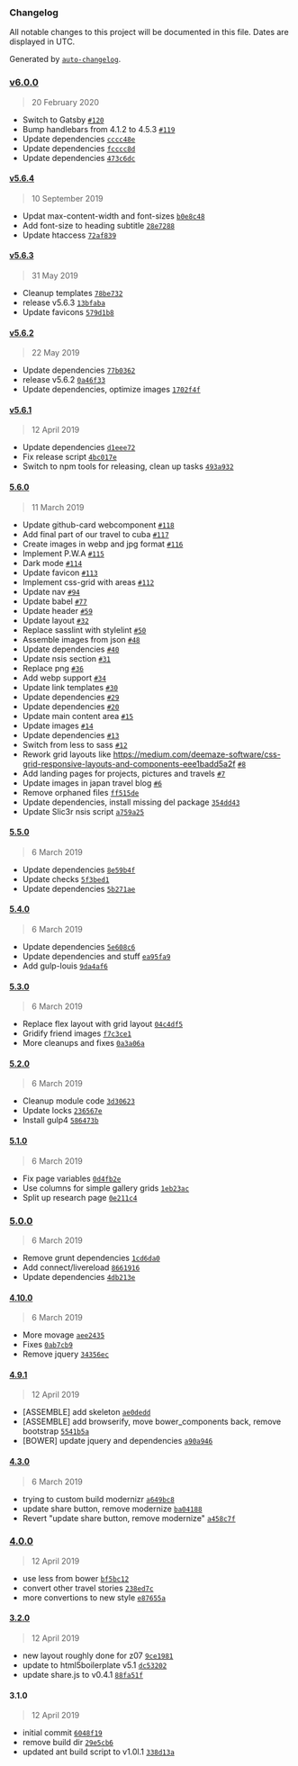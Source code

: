 ### Changelog

All notable changes to this project will be documented in this file. Dates are displayed in UTC.

Generated by [`auto-changelog`](https://github.com/CookPete/auto-changelog).

### [v6.0.0](https://github.com/rejas/veeck.de/compare/v5.6.4...v6.0.0)

> 20 February 2020

- Switch to Gatsby [`#120`](https://github.com/rejas/veeck.de/pull/120)
- Bump handlebars from 4.1.2 to 4.5.3 [`#119`](https://github.com/rejas/veeck.de/pull/119)
- Update dependencies [`cccc48e`](https://github.com/rejas/veeck.de/commit/cccc48e1325c2886e29412605fa12c6706714112)
- Update dependencies [`fcccc8d`](https://github.com/rejas/veeck.de/commit/fcccc8ddc2aba63aba9110c8d509eeee9fdc8074)
- Update dependencies [`473c6dc`](https://github.com/rejas/veeck.de/commit/473c6dc12fb5f86c758fea6aadc99022d9ffa624)

#### [v5.6.4](https://github.com/rejas/veeck.de/compare/v5.6.3...v5.6.4)

> 10 September 2019

- Updat max-content-width and font-sizes
  [`b0e8c48`](https://github.com/rejas/veeck.de/commit/b0e8c48604312390681978dba8f859ba63af062c)
- Add font-size to heading subtitle
  [`28e7288`](https://github.com/rejas/veeck.de/commit/28e72884eb95383a050b598838cdd0321e910d38)
- Update htaccess [`72af839`](https://github.com/rejas/veeck.de/commit/72af839049c21578aef5286df5b07c919e291b86)

#### [v5.6.3](https://github.com/rejas/veeck.de/compare/v5.6.2...v5.6.3)

> 31 May 2019

- Cleanup templates [`78be732`](https://github.com/rejas/veeck.de/commit/78be73295a50541051a988f2372c2f501afc0a8e)
- release v5.6.3 [`13bfaba`](https://github.com/rejas/veeck.de/commit/13bfaba1a64b9db6c9bdc92784291876a8e1d614)
- Update favicons [`579d1b8`](https://github.com/rejas/veeck.de/commit/579d1b83877c58c527f0380487405a0c96053276)

#### [v5.6.2](https://github.com/rejas/veeck.de/compare/v5.6.1...v5.6.2)

> 22 May 2019

- Update dependencies [`77b0362`](https://github.com/rejas/veeck.de/commit/77b036232ae552f204ab59d30e45fa77afdbd148)
- release v5.6.2 [`0a46f33`](https://github.com/rejas/veeck.de/commit/0a46f335628d6ea1d1171ce8d660b25eb6a1d9be)
- Update dependencies, optimize images
  [`1702f4f`](https://github.com/rejas/veeck.de/commit/1702f4f40feccff0d76d7a11cbffb7fd844a07da)

#### [v5.6.1](https://github.com/rejas/veeck.de/compare/5.6.0...v5.6.1)

> 12 April 2019

- Update dependencies [`d1eee72`](https://github.com/rejas/veeck.de/commit/d1eee7270c2ecb5b1954d569966bbc0c2252fede)
- Fix release script [`4bc017e`](https://github.com/rejas/veeck.de/commit/4bc017e6fc069a98b1998ac3db31721f2e3c97fe)
- Switch to npm tools for releasing, clean up tasks
  [`493a932`](https://github.com/rejas/veeck.de/commit/493a9328129da3c1e8f031183aa92b834e4a5b27)

#### [5.6.0](https://github.com/rejas/veeck.de/compare/5.5.0...5.6.0)

> 11 March 2019

- Update github-card webcomponent [`#118`](https://github.com/rejas/veeck.de/pull/118)
- Add final part of our travel to cuba [`#117`](https://github.com/rejas/veeck.de/pull/117)
- Create images in webp and jpg format [`#116`](https://github.com/rejas/veeck.de/pull/116)
- Implement P.W.A [`#115`](https://github.com/rejas/veeck.de/pull/115)
- Dark mode [`#114`](https://github.com/rejas/veeck.de/pull/114)
- Update favicon [`#113`](https://github.com/rejas/veeck.de/pull/113)
- Implement css-grid with areas [`#112`](https://github.com/rejas/veeck.de/pull/112)
- Update nav [`#94`](https://github.com/rejas/veeck.de/pull/94)
- Update babel [`#77`](https://github.com/rejas/veeck.de/pull/77)
- Update header [`#59`](https://github.com/rejas/veeck.de/pull/59)
- Update layout [`#32`](https://github.com/rejas/veeck.de/pull/32)
- Replace sasslint with stylelint [`#50`](https://github.com/rejas/veeck.de/pull/50)
- Assemble images from json [`#48`](https://github.com/rejas/veeck.de/pull/48)
- Update dependencies [`#40`](https://github.com/rejas/veeck.de/pull/40)
- Update nsis section [`#31`](https://github.com/rejas/veeck.de/pull/31)
- Replace png [`#36`](https://github.com/rejas/veeck.de/pull/36)
- Add webp support [`#34`](https://github.com/rejas/veeck.de/pull/34)
- Update link templates [`#30`](https://github.com/rejas/veeck.de/pull/30)
- Update dependencies [`#29`](https://github.com/rejas/veeck.de/pull/29)
- Update dependencies [`#20`](https://github.com/rejas/veeck.de/pull/20)
- Update main content area [`#15`](https://github.com/rejas/veeck.de/pull/15)
- Update images [`#14`](https://github.com/rejas/veeck.de/pull/14)
- Update dependencies [`#13`](https://github.com/rejas/veeck.de/pull/13)
- Switch from less to sass [`#12`](https://github.com/rejas/veeck.de/pull/12)
- Rework grid layouts like https://medium.com/deemaze-software/css-grid-responsive-layouts-and-components-eee1badd5a2f
  [`#8`](https://github.com/rejas/veeck.de/pull/8)
- Add landing pages for projects, pictures and travels [`#7`](https://github.com/rejas/veeck.de/pull/7)
- Update images in japan travel blog [`#6`](https://github.com/rejas/veeck.de/pull/6)
- Remove orphaned files [`ff515de`](https://github.com/rejas/veeck.de/commit/ff515ded53b83834cd34d009ec5d26a0a292073b)
- Update dependencies, install missing del package
  [`354dd43`](https://github.com/rejas/veeck.de/commit/354dd436432ea3c305e0d9079b282deb8d859af3)
- Update Slic3r nsis script
  [`a759a25`](https://github.com/rejas/veeck.de/commit/a759a257376f6c5508fb87180d8b1380e602312e)

#### [5.5.0](https://github.com/rejas/veeck.de/compare/5.4.0...5.5.0)

> 6 March 2019

- Update dependencies [`8e59b4f`](https://github.com/rejas/veeck.de/commit/8e59b4fd6c2da1626352611ce26bc5a214d5b273)
- Update checks [`5f3bed1`](https://github.com/rejas/veeck.de/commit/5f3bed1b172b990cf6661c27007a5c6768e0e6fd)
- Update dependencies [`5b271ae`](https://github.com/rejas/veeck.de/commit/5b271ae80202d413052ddb1d1aed1b3189e9454a)

#### [5.4.0](https://github.com/rejas/veeck.de/compare/5.3.0...5.4.0)

> 6 March 2019

- Update dependencies [`5e608c6`](https://github.com/rejas/veeck.de/commit/5e608c61e264897a42624de99953ef80d1107112)
- Update dependencies and stuff
  [`ea95fa9`](https://github.com/rejas/veeck.de/commit/ea95fa9224a34ed5c4845074a9f2c08be851a14f)
- Add gulp-louis [`9da4af6`](https://github.com/rejas/veeck.de/commit/9da4af61124e5842f1d98247506afdbc9ebc6c8f)

#### [5.3.0](https://github.com/rejas/veeck.de/compare/5.2.0...5.3.0)

> 6 March 2019

- Replace flex layout with grid layout
  [`04c4df5`](https://github.com/rejas/veeck.de/commit/04c4df5877297758e23ca0a23da007c2c37ccda8)
- Gridify friend images [`f7c3ce1`](https://github.com/rejas/veeck.de/commit/f7c3ce1e8ad6cb09f3d9b72fc0c7b721358e7d39)
- More cleanups and fixes [`0a3a06a`](https://github.com/rejas/veeck.de/commit/0a3a06a0ccf4a0dbe9625737aa7e8efc06ee4c0d)

#### [5.2.0](https://github.com/rejas/veeck.de/compare/5.1.0...5.2.0)

> 6 March 2019

- Cleanup module code [`3d30623`](https://github.com/rejas/veeck.de/commit/3d306233c4ae7ed38461bc869119906d93377e64)
- Update locks [`236567e`](https://github.com/rejas/veeck.de/commit/236567ea0a3ad92265a539ce71a1ad199e51cdc8)
- Install gulp4 [`586473b`](https://github.com/rejas/veeck.de/commit/586473b882854f9221f2b8e242fbf3b8bf7eb484)

#### [5.1.0](https://github.com/rejas/veeck.de/compare/5.0.0...5.1.0)

> 6 March 2019

- Fix page variables [`0d4fb2e`](https://github.com/rejas/veeck.de/commit/0d4fb2ebad51df47ac9f60f4cf84f9a5b9869e99)
- Use columns for simple gallery grids
  [`1eb23ac`](https://github.com/rejas/veeck.de/commit/1eb23acb15fcf74156f7ca135594731a64f77f12)
- Split up research page [`0e211c4`](https://github.com/rejas/veeck.de/commit/0e211c4c35eaf428b057ac1ab454014325d9b984)

### [5.0.0](https://github.com/rejas/veeck.de/compare/4.10.0...5.0.0)

> 6 March 2019

- Remove grunt dependencies
  [`1cd6da0`](https://github.com/rejas/veeck.de/commit/1cd6da04bb331e82e19ae52a349c425a0cd376ac)
- Add connect/livereload [`8661916`](https://github.com/rejas/veeck.de/commit/8661916987e979382cc0a5c439c6b5eca471a4ce)
- Update dependencies [`4db213e`](https://github.com/rejas/veeck.de/commit/4db213e1067716641b2480a3285c3e3b69d2ba00)

#### [4.10.0](https://github.com/rejas/veeck.de/compare/4.9.1...4.10.0)

> 6 March 2019

- More movage [`aee2435`](https://github.com/rejas/veeck.de/commit/aee2435939565f5085efe3d1167c61dc4ef30e96)
- Fixes [`0ab7cb9`](https://github.com/rejas/veeck.de/commit/0ab7cb997d3690c7fc777c677fe16218199e75fa)
- Remove jquery [`34356ec`](https://github.com/rejas/veeck.de/commit/34356ecb4f85dd676e23ad00ee93d52e9f09f1c7)

#### [4.9.1](https://github.com/rejas/veeck.de/compare/4.3.0...4.9.1)

> 12 April 2019

- [ASSEMBLE] add skeleton [`ae0dedd`](https://github.com/rejas/veeck.de/commit/ae0dedd510461a7b298e3114fa41508f05aca0b0)
- [ASSEMBLE] add browserify, move bower_components back, remove bootstrap
  [`5541b5a`](https://github.com/rejas/veeck.de/commit/5541b5a744ec746a51625666b88c5d96cca0eeb6)
- [BOWER] update jquery and dependencies
  [`a90a946`](https://github.com/rejas/veeck.de/commit/a90a9462077c9334388bd69f5295a0f9a04f009c)

#### [4.3.0](https://github.com/rejas/veeck.de/compare/4.0.0...4.3.0)

> 6 March 2019

- trying to custom build modernizr
  [`a649bc8`](https://github.com/rejas/veeck.de/commit/a649bc884844b4c84d7efad96930ede78f809ec8)
- update share button, remove modernize
  [`ba04188`](https://github.com/rejas/veeck.de/commit/ba041889b1ad5b586cdd653fec6afb849725921d)
- Revert "update share button, remove modernize"
  [`a458c7f`](https://github.com/rejas/veeck.de/commit/a458c7f9bdfdf2734cd9e7947204015cc6bf3577)

### [4.0.0](https://github.com/rejas/veeck.de/compare/3.2.0...4.0.0)

> 12 April 2019

- use less from bower [`bf5bc12`](https://github.com/rejas/veeck.de/commit/bf5bc12534326fd54f921ca8a34a83290a361ad4)
- convert other travel stories
  [`238ed7c`](https://github.com/rejas/veeck.de/commit/238ed7ca06691e88ff17b0c5eb5606438c5dddf2)
- more convertions to new style
  [`e87655a`](https://github.com/rejas/veeck.de/commit/e87655a710c0e147fcb1f059a815bda12ba2df06)

#### [3.2.0](https://github.com/rejas/veeck.de/compare/3.1.0...3.2.0)

> 12 April 2019

- new layout roughly done for z07
  [`9ce1981`](https://github.com/rejas/veeck.de/commit/9ce19815d0fa60b35f30dd40ebdaa12cb9425aa5)
- update to html5boilerplate v5.1
  [`dc53202`](https://github.com/rejas/veeck.de/commit/dc532029ea87a3f9a4eeebaf241f4c5d0d9208da)
- update share.js to v0.4.1
  [`88fa51f`](https://github.com/rejas/veeck.de/commit/88fa51fd817dc7d0ebfdefb627d5d52605f2722d)

#### 3.1.0

> 12 April 2019

- initial commit [`6048f19`](https://github.com/rejas/veeck.de/commit/6048f19b0cc11f089a5bacfef9cfd952669eb9c1)
- remove build dir [`29e5cb6`](https://github.com/rejas/veeck.de/commit/29e5cb6269def7125ff9e254c5a2a0701c436323)
- updated ant build script to v1.0l.1
  [`338d13a`](https://github.com/rejas/veeck.de/commit/338d13a0ba3a4fd47f45e578833f9b9ac412bdc4)
